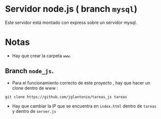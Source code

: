 
# Servidor node.js ( branch `mysql`)

Este servidor está montado con express sobre un servidor mysql.

# Notas

* Hay que crear la carpeta `www`.

## Branch `node_js`.

* Para el funcionamiento correcto de este proyecto , hay que hacer un clone dentro de www : 

```
git clone https://github.com/jglantonio/tareas_js tareas
```
* Hay que cambiar la IP que se encuentra en `index.html` dentro de `tareas` y dentro de `server.js`
